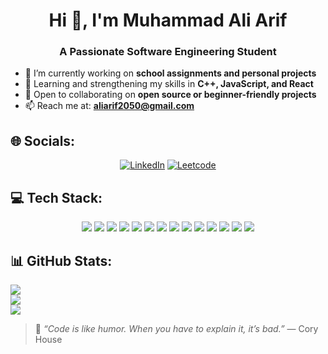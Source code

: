 <h1 align="center">Hi 👋, I'm Muhammad Ali Arif</h1>
<h3 align="center">A Passionate Software Engineering Student</h3>

- 🔭 I’m currently working on **school assignments and personal projects**  
- 🌱 Learning and strengthening my skills in **C++, JavaScript, and React**  
- 👯 Open to collaborating on **open source or beginner-friendly projects**  
- 📫 Reach me at: **aliarif2050@gmail.com**

## 🌐 Socials:
<p align="center">
  <a href="https://linkedin.com/in/aliarif-se28"><img src="https://img.shields.io/badge/LinkedIn-%230077B5.svg?logo=linkedin&logoColor=white" alt="LinkedIn"/></a>
  <a href="https://leetcode.com/aliarif_728"><img src="https://img.shields.io/badge/LeetCode-green?style=flat-square&logo=LeetCode&logoColor=white" alt="Leetcode"/></a>  
</p>

## 💻 Tech Stack:
<p align="center">
  <img src="https://img.shields.io/badge/c++-%2300599C.svg?style=for-the-badge&logo=c%2B%2B&logoColor=white"/>
  <img src="https://img.shields.io/badge/c-%2300599C.svg?style=for-the-badge&logo=c&logoColor=white"/>
  <img src="https://img.shields.io/badge/java-%23ED8B00.svg?style=for-the-badge&logo=java&logoColor=white"/>
  <img src="https://img.shields.io/badge/javafx-%23FF0000.svg?style=for-the-badge&logo=javafx&logoColor=white"/>
  <img src="https://img.shields.io/badge/html5-%23E34F26.svg?style=for-the-badge&logo=html5&logoColor=white"/>
  <img src="https://img.shields.io/badge/css3-%231572B6.svg?style=for-the-badge&logo=css3&logoColor=white"/>
  <img src="https://img.shields.io/badge/javascript-%23F7DF1E.svg?style=for-the-badge&logo=javascript&logoColor=black"/>
  <img src="https://img.shields.io/badge/react-%2361DAFB.svg?style=for-the-badge&logo=react&logoColor=black"/>
  <img src="https://img.shields.io/badge/adobe%20photoshop-%2331A8FF.svg?style=for-the-badge&logo=adobe%20photoshop&logoColor=white"/>
  <img src="https://img.shields.io/badge/github-%23121011.svg?style=for-the-badge&logo=github&logoColor=white"/>
  <img src="https://img.shields.io/badge/redux-%23593d88.svg?style=for-the-badge&logo=redux&logoColor=white"/>
  <img src="https://img.shields.io/badge/express.js-%23404d59.svg?style=for-the-badge&logo=express&logoColor=%2361DAFB"/>
  <img src="https://img.shields.io/badge/mongodb-%234ea94b.svg?style=for-the-badge&logo=mongodb&logoColor=white"/>
  <img src="https://img.shields.io/badge/node.js-6DA55F?style=for-the-badge&logo=node.js&logoColor=white"/>
</p>

## 📊 GitHub Stats:
<div>
  <img src="https://github-readme-stats.vercel.app/api?username=aliarif2050&theme=dark&hide_border=false&include_all_commits=false&count_private=true"/><br/>
  <img src="https://github-readme-stats.vercel.app/api/top-langs/?username=aliarif2050&theme=dark&hide_border=false&include_all_commits=false&count_private=true&layout=compact"/><br/>
  <img src="https://nirzak-streak-stats.vercel.app/?user=aliarif2050&theme=dark&hide_border=false"/>
</div>

> 🌟 _“Code is like humor. When you have to explain it, it’s bad.”_ — Cory House

<div align="center">
